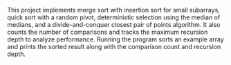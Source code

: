This project implements merge sort with insertion sort for small subarrays, quick sort with a random pivot, deterministic selection using the median of medians, and a divide-and-conquer closest pair of points algorithm.
It also counts the number of comparisons and tracks the maximum recursion depth to analyze performance.
Running the program sorts an example array and prints the sorted result along with the comparison count and recursion depth.
